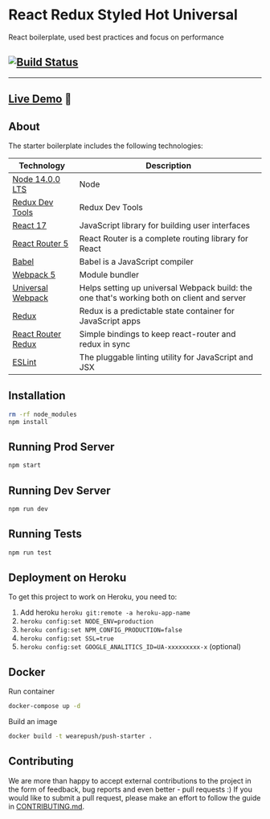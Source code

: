 # React Redux Styled Hot Universal
React boilerplate, used best practices and focus on performance

[![Build Status](https://travis-ci.org/wearepush/push-starter.svg?branch=master&style=flat-square)](https://travis-ci.org/wearepush/push-starter)
---

---


## [Live Demo](https://push-starter.herokuapp.com) :eyes:

## About

The starter boilerplate includes the following technologies:

| Technology                                                                                                                                                                                                                  | Description                                                     |
|-----------------------------------------------------------------------------------------------------------------------------------------------------------------------------------------------------------------------------|-----------------------------------------------------------------|
| [Node 14.0.0 LTS](https://nodejs.org/en/)                                         | Node |
| [Redux Dev Tools](https://github.com/zalmoxisus/redux-devtools-extension)         | Redux Dev Tools |
| [React 17](https://github.com/facebook/react)                                     | JavaScript library for building user interfaces  |
| [React Router 5](https://github.com/ReactTraining/react-router)                   | React Router is a complete routing library for React    |
| [Babel](http://babeljs.io)                                                        | Babel is a JavaScript compiler              |
| [Webpack 5](http://webpack.github.io)                                             | Module bundler                       |
| [Universal Webpack](https://www.npmjs.com/package/universal-webpack)              | Helps setting up universal Webpack build: the one that's working both on client and server                                                |
| [Redux](http://redux.js.org/)                                                     | Redux is a predictable state container for JavaScript apps                           |
| [React Router Redux](https://github.com/ReactTraining/react-router/tree/master/packages/react-router-redux)               | Simple bindings to keep react-router and redux in sync                                        |
| [ESLint](http://eslint.org)                                                       | The pluggable linting utility for JavaScript and JSX                                            |

## Installation

```bash
rm -rf node_modules
npm install
```

## Running Prod Server

```bash
npm start
```

## Running Dev Server

```bash
npm run dev
```

## Running Tests

```bash
npm run test
```

## Deployment on Heroku

To get this project to work on Heroku, you need to:

1. Add heroku `heroku git:remote -a heroku-app-name`
2. `heroku config:set NODE_ENV=production`
3. `heroku config:set NPM_CONFIG_PRODUCTION=false`
4. `heroku config:set SSL=true`
5. `heroku config:set GOOGLE_ANALITICS_ID=UA-xxxxxxxxx-x` (optional)

## Docker

Run container

```bash
docker-compose up -d
```

Build an image

```bash
docker build -t wearepush/push-starter .
```

## Contributing

We are more than happy to accept external contributions to the project in the form of feedback, bug reports and even better - pull requests :)
If you would like to submit a pull request, please make an effort to follow the guide in [CONTRIBUTING.md](docs/CONTRIBUTING.md).
